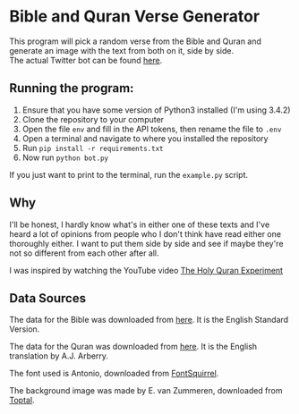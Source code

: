 # Bible and Quran Verse Generator
This program will pick a random verse from the Bible and Quran and generate an image with the text from both on it, side by side.  
The actual Twitter bot can be found [here](https://twitter.com/SBS_QuranBible).

## Running the program:
1. Ensure that you have some version of Python3 installed (I'm using 3.4.2)
2. Clone the repository to your computer
3. Open the file `env` and fill in the API tokens, then rename the file to `.env`
3. Open a terminal and navigate to where you installed the repository
4. Run `pip install -r requirements.txt`
5. Now run `python bot.py`

If you just want to print to the terminal, run the `example.py` script.

## Why
I'll be honest, I hardly know what's in either one of these texts and I've heard a lot of opinions from people who I don't think have read either one thoroughly either. I want to put them side by side and see if maybe they're not so different from each other after all.

I was inspired by watching the YouTube video [The Holy Quran Experiment](https://youtu.be/zEnWw_lH4tQ)

## Data Sources
The data for the Bible was downloaded from [here](https://github.com/honza/bibles). It is the English Standard Version.

The data for the Quran was downloaded from [here](http://destroyblackmagic.com/quran-data-in-different-languages-json/). It is the English translation by A.J. Arberry.

The font used is Antonio, downloaded from [FontSquirrel](https://www.fontsquirrel.com/).

The background image was made by E. van Zummeren, downloaded from [Toptal](https://www.toptal.com/designers/subtlepatterns/black-felt).